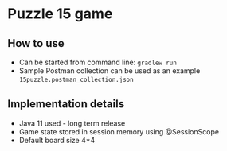 # Puzzle 15 game

## How to use

* Can be started from command line: `gradlew run`
* Sample Postman collection can be used as an example `15puzzle.postman_collection.json`

## Implementation details

* Java 11 used - long term release
* Game state stored in session memory using @SessionScope
* Default board size 4*4





